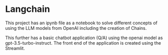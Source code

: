 # Langchain

This project has an ipynb file as a notebook to solve different concepts of using the LLM models from OpenAI including the creation of Chains.

This further has a basic chatbot application (Q/A) using the openai model as gpt-3.5-turbo-instruct.
The front end of the application is created using the Streamlit.